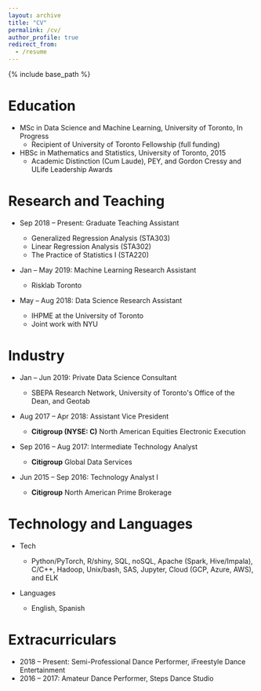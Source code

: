 ```yaml
---
layout: archive
title: "CV"
permalink: /cv/
author_profile: true
redirect_from:
  - /resume
---
```


{% include base_path %}

Education
======
* MSc in Data Science and Machine Learning, University of Toronto, In Progress
  * Recipient of University of Toronto Fellowship (full funding)
* HBSc in Mathematics and Statistics, University of Toronto, 2015
  * Academic Distinction (Cum Laude), PEY, and Gordon Cressy and ULife Leadership Awards

Research and Teaching
======
* Sep 2018 – Present: Graduate Teaching Assistant
  * Generalized Regression Analysis (STA303)
  * Linear Regression Analysis (STA302)
  * The Practice of Statistics I (STA220)
  
* Jan – May 2019: Machine Learning Research Assistant
  * Risklab Toronto

* May – Aug 2018: Data Science Research Assistant
  * IHPME at the University of Toronto
  * Joint work with NYU

Industry
======
* Jan – Jun 2019: Private Data Science Consultant
  * SBEPA Research Network, University of Toronto's Office of the Dean, and Geotab

* Aug 2017 – Apr 2018: Assistant Vice President
  * **Citigroup (NYSE: C)** North American Equities Electronic Execution

* Sep 2016 – Aug 2017: Intermediate Technology Analyst
  * **Citigroup** Global Data Services
  
* Jun 2015 – Sep 2016: Technology Analyst I
  * **Citigroup** North American Prime Brokerage


Technology and Languages
======
* Tech
  * Python/PyTorch, R/shiny, SQL, noSQL, Apache (Spark, Hive/Impala), C/C++, Hadoop, Unix/bash, SAS, Jupyter, Cloud (GCP, Azure, AWS), and ELK
  
* Languages
  * English, Spanish
  
Extracurriculars
======
* 2018 – Present: Semi-Professional Dance Performer, iFreestyle Dance Entertainment
* 2016 – 2017: Amateur Dance Performer, Steps Dance Studio
